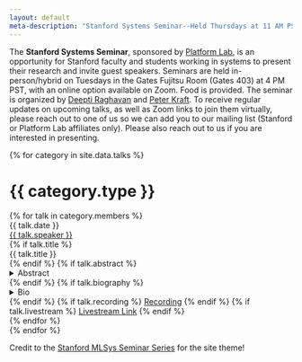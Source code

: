 ```yaml
---
layout: default
meta-description: "Stanford Systems Seminar--Held Thursdays at 11 AM PST."
---
```


The **Stanford Systems Seminar**, sponsored by [Platform Lab](https://platformlab.stanford.edu/), is an opportunity for Stanford faculty and students working in systems to present their research and invite guest speakers.
Seminars are held in-person/hybrid on Tuesdays in the Gates Fujitsu Room (Gates 403) at 4 PM PST, with an online option available on Zoom.  Food is provided.
The seminar is organized by [Deepti Raghavan](https://deeptir.me) and [Peter Kraft](http://petereliaskraft.net).
To receive regular updates on upcoming talks, as well as Zoom links to join them virtually, please reach out to one of us so we can add you
to our mailing list (Stanford or Platform Lab affiliates only).  Please also reach out to us if you are interested in presenting.

{% for category in site.data.talks %}
# {{ category.type }}
<div class="talk-list">
  {% for talk in category.members %}
  <div class="talk list-group-item">
  <div class="talk-date">{{ talk.date }}</div>
  <div class="talk-presenter"><a href="{{ talk.website }}">{{ talk.speaker }}</a></div>
  {% if talk.title %}
  <div><span>{{ talk.title }}</span></div>
  {% endif %}
  {% if talk.abstract %}
    <details>
    <summary>Abstract</summary>
    {{ talk.abstract }}
    </details>
  {% endif %}
  {% if talk.biography %}
    <details>
    <summary>Bio</summary>
    {{ talk.biography }}
    </details>
  {% endif %}
  {% if talk.recording %}
    <a href="{{ talk.recording }}">Recording</a>
  {% endif %}
  {% if talk.livestream %}
    <a href="{{ talk.livestream }}">Livestream Link</a>
  {% endif %}
  </div>
  {% endfor %}
</div>
{% endfor %}

Credit to the [Stanford MLSys Seminar Series](https://mlsys.stanford.edu/) for the site theme!
